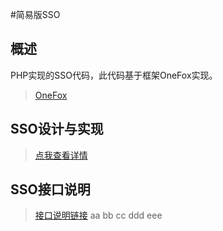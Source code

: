 #简易版SSO

## 概述

PHP实现的SSO代码，此代码基于框架OneFox实现。

> [OneFox](https://github.com/zer0131/OneFox)

## SSO设计与实现

> [点我查看详情](http://www.appryan.com/php/2016/04/02/sso.html)

## SSO接口说明

> [接口说明链接](https://github.com/zer0131/sso/blob/master/doc/api.md)
aa
bb
cc
ddd
eee
